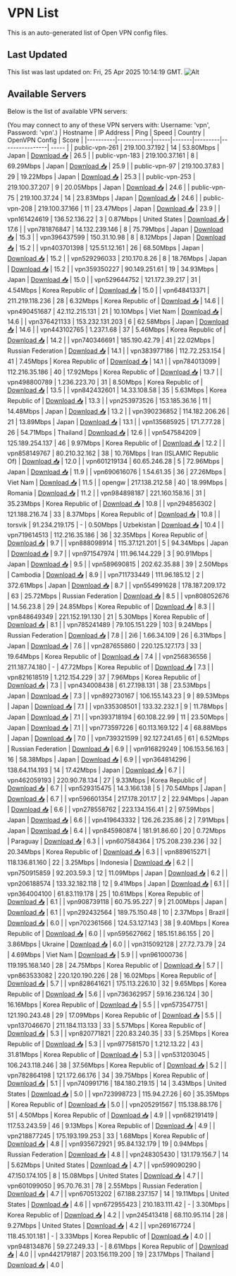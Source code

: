 # VPN List

This is an auto-generated list of Open VPN config files.

## Last Updated

This list was last updated on: Fri, 25 Apr 2025 10:14:19 GMT.
![Alt](https://repobeats.axiom.co/api/embed/186b98318ef1479477931607c1ad7d823f12451f.svg "Repobeats analytics image")

## Available Servers

Below is the list of available VPN servers:

(You may connect to any of these VPN servers with: Username: 'vpn', Password: 'vpn'.)
| Hostname | IP Address | Ping | Speed | Country | OpenVPN Config | Score |
|----------|------------|------|-------|---------|----------------| ----- |
| public-vpn-261 | 219.100.37.192 | 14 | 53.80Mbps | Japan | [Download 📥](./configs/server_0_JP.ovpn) | 26.5 |
| public-vpn-183 | 219.100.37.161 | 8 | 69.29Mbps | Japan | [Download 📥](./configs/server_1_JP.ovpn) | 25.9 |
| public-vpn-97 | 219.100.37.83 | 29 | 19.22Mbps | Japan | [Download 📥](./configs/server_2_JP.ovpn) | 25.3 |
| public-vpn-253 | 219.100.37.207 | 9 | 20.05Mbps | Japan | [Download 📥](./configs/server_3_JP.ovpn) | 24.6 |
| public-vpn-75 | 219.100.37.24 | 14 | 23.83Mbps | Japan | [Download 📥](./configs/server_4_JP.ovpn) | 24.6 |
| public-vpn-208 | 219.100.37.166 | 11 | 23.47Mbps | Japan | [Download 📥](./configs/server_5_JP.ovpn) | 23.9 |
| vpn161424619 | 136.52.136.22 | 3 | 0.87Mbps | United States | [Download 📥](./configs/server_6_US.ovpn) | 17.6 |
| vpn781876847 | 14.132.239.146 | 8 | 75.79Mbps | Japan | [Download 📥](./configs/server_7_JP.ovpn) | 15.3 |
| vpn396437599 | 150.31.10.98 | 8 | 8.12Mbps | Japan | [Download 📥](./configs/server_8_JP.ovpn) | 15.2 |
| vpn403701398 | 125.51.12.161 | 26 | 68.50Mbps | Japan | [Download 📥](./configs/server_9_JP.ovpn) | 15.2 |
| vpn529296033 | 210.170.8.26 | 8 | 18.76Mbps | Japan | [Download 📥](./configs/server_10_JP.ovpn) | 15.2 |
| vpn359350227 | 90.149.251.61 | 19 | 34.93Mbps | Japan | [Download 📥](./configs/server_11_JP.ovpn) | 15.0 |
| vpn529644752 | 121.172.39.217 | 31 | 4.54Mbps | Korea Republic of | [Download 📥](./configs/server_12_KR.ovpn) | 15.0 |
| vpn648413371 | 211.219.118.236 | 28 | 6.32Mbps | Korea Republic of | [Download 📥](./configs/server_13_KR.ovpn) | 14.6 |
| vpn490451687 | 42.112.215.131 | 21 | 10.10Mbps | Viet Nam | [Download 📥](./configs/server_14_VN.ovpn) | 14.6 |
| vpn376421133 | 153.232.131.203 | 6 | 62.58Mbps | Japan | [Download 📥](./configs/server_15_JP.ovpn) | 14.6 |
| vpn443102765 | 1.237.1.68 | 37 | 5.46Mbps | Korea Republic of | [Download 📥](./configs/server_16_KR.ovpn) | 14.2 |
| vpn740346691 | 185.190.42.79 | 41 | 22.02Mbps | Russian Federation | [Download 📥](./configs/server_17_RU.ovpn) | 14.1 |
| vpn383977186 | 112.72.253.154 | 41 | 7.45Mbps | Korea Republic of | [Download 📥](./configs/server_18_KR.ovpn) | 14.1 |
| vpn784013099 | 112.216.35.186 | 40 | 17.92Mbps | Korea Republic of | [Download 📥](./configs/server_19_KR.ovpn) | 13.7 |
| vpn498800789 | 1.236.223.70 | 31 | 8.50Mbps | Korea Republic of | [Download 📥](./configs/server_20_KR.ovpn) | 13.5 |
| vpn842432601 | 14.33.108.58 | 35 | 5.63Mbps | Korea Republic of | [Download 📥](./configs/server_21_KR.ovpn) | 13.3 |
| vpn253973526 | 153.185.36.16 | 11 | 14.48Mbps | Japan | [Download 📥](./configs/server_22_JP.ovpn) | 13.2 |
| vpn390236852 | 114.182.206.26 | 21 | 13.89Mbps | Japan | [Download 📥](./configs/server_23_JP.ovpn) | 13.1 |
| vpn135685925 | 171.7.77.28 | 26 | 54.71Mbps | Thailand | [Download 📥](./configs/server_24_TH.ovpn) | 12.6 |
| vpn547584209 | 125.189.254.137 | 46 | 9.97Mbps | Korea Republic of | [Download 📥](./configs/server_25_KR.ovpn) | 12.2 |
| vpn858149767 | 80.210.32.162 | 38 | 10.76Mbps | Iran (ISLAMIC Republic Of) | [Download 📥](./configs/server_26_IR.ovpn) | 12.0 |
| vpn601219134 | 60.65.246.28 | 5 | 72.96Mbps | Japan | [Download 📥](./configs/server_27_JP.ovpn) | 11.9 |
| vpn690616076 | 1.54.61.35 | 36 | 27.26Mbps | Viet Nam | [Download 📥](./configs/server_28_VN.ovpn) | 11.5 |
| opengw | 217.138.212.58 | 40 | 18.99Mbps | Romania | [Download 📥](./configs/server_29_RO.ovpn) | 11.2 |
| vpn984898187 | 221.160.158.16 | 31 | 35.23Mbps | Korea Republic of | [Download 📥](./configs/server_30_KR.ovpn) | 10.8 |
| vpn294856302 | 121.188.216.74 | 33 | 8.37Mbps | Korea Republic of | [Download 📥](./configs/server_31_KR.ovpn) | 10.8 |
| torsvik | 91.234.219.175 | - | 0.50Mbps | Uzbekistan | [Download 📥](./configs/server_32_UZ.ovpn) | 10.4 |
| vpn719614513 | 112.216.35.186 | 36 | 32.35Mbps | Korea Republic of | [Download 📥](./configs/server_33_KR.ovpn) | 9.7 |
| vpn888098914 | 115.37.121.201 | 5 | 94.34Mbps | Japan | [Download 📥](./configs/server_34_JP.ovpn) | 9.7 |
| vpn971547974 | 111.96.144.229 | 3 | 90.91Mbps | Japan | [Download 📥](./configs/server_35_JP.ovpn) | 9.5 |
| vpn589690815 | 202.62.35.88 | 39 | 2.50Mbps | Cambodia | [Download 📥](./configs/server_36_KH.ovpn) | 8.9 |
| vpn711733449 | 111.96.185.12 | 2 | 372.61Mbps | Japan | [Download 📥](./configs/server_37_JP.ovpn) | 8.7 |
| vpn554991628 | 178.187.209.172 | 63 | 25.72Mbps | Russian Federation | [Download 📥](./configs/server_38_RU.ovpn) | 8.5 |
| vpn808052676 | 14.56.23.8 | 29 | 24.85Mbps | Korea Republic of | [Download 📥](./configs/server_39_KR.ovpn) | 8.3 |
| vpn848649349 | 221.152.191.130 | 21 | 5.30Mbps | Korea Republic of | [Download 📥](./configs/server_40_KR.ovpn) | 8.1 |
| vpn785241489 | 79.105.151.229 | 103 | 9.24Mbps | Russian Federation | [Download 📥](./configs/server_41_RU.ovpn) | 7.8 |
| 2i6 | 1.66.34.109 | 26 | 6.31Mbps | Japan | [Download 📥](./configs/server_42_JP.ovpn) | 7.6 |
| vpn287655860 | 220.125.127.173 | 33 | 19.64Mbps | Korea Republic of | [Download 📥](./configs/server_43_KR.ovpn) | 7.4 |
| vpn256836556 | 211.187.74.180 | - | 47.72Mbps | Korea Republic of | [Download 📥](./configs/server_44_KR.ovpn) | 7.3 |
| vpn821618519 | 1.212.154.229 | 37 | 7.96Mbps | Korea Republic of | [Download 📥](./configs/server_45_KR.ovpn) | 7.3 |
| vpn434008438 | 61.27.198.131 | 38 | 23.53Mbps | Japan | [Download 📥](./configs/server_46_JP.ovpn) | 7.3 |
| vpn892730167 | 106.155.143.23 | 9 | 89.53Mbps | Japan | [Download 📥](./configs/server_47_JP.ovpn) | 7.1 |
| vpn335308501 | 133.32.232.1 | 9 | 11.78Mbps | Japan | [Download 📥](./configs/server_48_JP.ovpn) | 7.1 |
| vpn393718194 | 60.108.22.99 | 11 | 23.50Mbps | Japan | [Download 📥](./configs/server_49_JP.ovpn) | 7.1 |
| vpn773597226 | 60.113.169.122 | 4 | 68.88Mbps | Japan | [Download 📥](./configs/server_50_JP.ovpn) | 7.0 |
| vpn739321599 | 92.127.241.65 | 61 | 6.52Mbps | Russian Federation | [Download 📥](./configs/server_51_RU.ovpn) | 6.9 |
| vpn916829249 | 106.153.56.163 | 16 | 58.38Mbps | Japan | [Download 📥](./configs/server_52_JP.ovpn) | 6.9 |
| vpn364814296 | 138.64.114.193 | 14 | 17.42Mbps | Japan | [Download 📥](./configs/server_53_JP.ovpn) | 6.7 |
| vpn462059193 | 220.90.78.134 | 27 | 9.33Mbps | Korea Republic of | [Download 📥](./configs/server_54_KR.ovpn) | 6.7 |
| vpn529315475 | 14.3.166.138 | 5 | 70.54Mbps | Japan | [Download 📥](./configs/server_55_JP.ovpn) | 6.7 |
| vpn596601354 | 217.178.201.17 | 2 | 22.94Mbps | Japan | [Download 📥](./configs/server_56_JP.ovpn) | 6.6 |
| vpn278558762 | 223.134.156.41 | 2 | 97.59Mbps | Japan | [Download 📥](./configs/server_57_JP.ovpn) | 6.6 |
| vpn419643332 | 126.26.235.86 | 2 | 7.91Mbps | Japan | [Download 📥](./configs/server_58_JP.ovpn) | 6.4 |
| vpn845980874 | 181.91.86.60 | 20 | 0.72Mbps | Paraguay | [Download 📥](./configs/server_59_PY.ovpn) | 6.3 |
| vpn607584364 | 175.208.239.236 | 32 | 20.34Mbps | Korea Republic of | [Download 📥](./configs/server_60_KR.ovpn) | 6.3 |
| vpn889615271 | 118.136.81.160 | 22 | 3.25Mbps | Indonesia | [Download 📥](./configs/server_61_ID.ovpn) | 6.2 |
| vpn750915859 | 92.203.59.3 | 12 | 11.09Mbps | Japan | [Download 📥](./configs/server_62_JP.ovpn) | 6.2 |
| vpn206188574 | 133.32.182.118 | 12 | 9.41Mbps | Japan | [Download 📥](./configs/server_63_JP.ovpn) | 6.1 |
| vpn364004100 | 61.83.119.178 | 25 | 10.61Mbps | Korea Republic of | [Download 📥](./configs/server_64_KR.ovpn) | 6.1 |
| vpn908739118 | 60.75.95.227 | 9 | 21.00Mbps | Japan | [Download 📥](./configs/server_65_JP.ovpn) | 6.1 |
| vpn292432564 | 189.75.150.48 | 10 | 2.37Mbps | Brazil | [Download 📥](./configs/server_66_BR.ovpn) | 6.0 |
| vpn702361566 | 124.53.127.143 | 38 | 9.40Mbps | Korea Republic of | [Download 📥](./configs/server_67_KR.ovpn) | 6.0 |
| vpn595627662 | 185.151.86.155 | 20 | 3.86Mbps | Ukraine | [Download 📥](./configs/server_68_UA.ovpn) | 6.0 |
| vpn315092128 | 27.72.73.79 | 24 | 4.69Mbps | Viet Nam | [Download 📥](./configs/server_69_VN.ovpn) | 5.9 |
| vpn961000736 | 119.195.168.140 | 28 | 24.75Mbps | Korea Republic of | [Download 📥](./configs/server_70_KR.ovpn) | 5.7 |
| vpn863533082 | 220.120.190.226 | 28 | 16.02Mbps | Korea Republic of | [Download 📥](./configs/server_71_KR.ovpn) | 5.7 |
| vpn828641621 | 175.113.226.10 | 32 | 9.65Mbps | Korea Republic of | [Download 📥](./configs/server_72_KR.ovpn) | 5.6 |
| vpn736362957 | 59.16.236.124 | 30 | 16.16Mbps | Korea Republic of | [Download 📥](./configs/server_73_KR.ovpn) | 5.5 |
| vpn573547751 | 121.190.243.48 | 29 | 17.09Mbps | Korea Republic of | [Download 📥](./configs/server_74_KR.ovpn) | 5.5 |
| vpn137046670 | 211.184.113.133 | 33 | 5.57Mbps | Korea Republic of | [Download 📥](./configs/server_75_KR.ovpn) | 5.3 |
| vpn820771821 | 220.83.240.35 | 33 | 5.25Mbps | Korea Republic of | [Download 📥](./configs/server_76_KR.ovpn) | 5.3 |
| vpn977581570 | 1.212.13.22 | 43 | 31.81Mbps | Korea Republic of | [Download 📥](./configs/server_77_KR.ovpn) | 5.3 |
| vpn531203045 | 106.243.118.246 | 38 | 37.56Mbps | Korea Republic of | [Download 📥](./configs/server_78_KR.ovpn) | 5.2 |
| vpn782864198 | 121.172.66.176 | 34 | 39.75Mbps | Korea Republic of | [Download 📥](./configs/server_79_KR.ovpn) | 5.1 |
| vpn740991716 | 184.180.219.15 | 14 | 3.43Mbps | United States | [Download 📥](./configs/server_80_US.ovpn) | 5.0 |
| vpn723998723 | 115.94.27.26 | 60 | 35.35Mbps | Korea Republic of | [Download 📥](./configs/server_81_KR.ovpn) | 5.0 |
| vpn205291567 | 115.138.88.176 | 51 | 4.50Mbps | Korea Republic of | [Download 📥](./configs/server_82_KR.ovpn) | 4.9 |
| vpn682191419 | 117.53.243.59 | 46 | 9.13Mbps | Korea Republic of | [Download 📥](./configs/server_83_KR.ovpn) | 4.9 |
| vpn218877245 | 175.193.199.253 | 33 | 1.68Mbps | Korea Republic of | [Download 📥](./configs/server_84_KR.ovpn) | 4.8 |
| vpn935672921 | 95.84.132.179 | 19 | 0.94Mbps | Russian Federation | [Download 📥](./configs/server_85_RU.ovpn) | 4.8 |
| vpn248305430 | 131.179.156.7 | 14 | 5.62Mbps | United States | [Download 📥](./configs/server_86_US.ovpn) | 4.7 |
| vpn599090290 | 47.150.174.105 | 8 | 15.08Mbps | United States | [Download 📥](./configs/server_87_US.ovpn) | 4.7 |
| vpn601099050 | 95.70.76.31 | 78 | 2.55Mbps | Russian Federation | [Download 📥](./configs/server_88_RU.ovpn) | 4.7 |
| vpn670513202 | 67.188.237.157 | 14 | 19.11Mbps | United States | [Download 📥](./configs/server_89_US.ovpn) | 4.6 |
| vpn672955423 | 210.183.111.42 | - | 3.30Mbps | Korea Republic of | [Download 📥](./configs/server_90_KR.ovpn) | 4.2 |
| vpn245413418 | 68.110.95.114 | 28 | 9.27Mbps | United States | [Download 📥](./configs/server_91_US.ovpn) | 4.2 |
| vpn269167724 | 118.45.101.181 | - | 3.33Mbps | Korea Republic of | [Download 📥](./configs/server_92_KR.ovpn) | 4.0 |
| vpn948134876 | 59.27.249.33 | - | 8.61Mbps | Korea Republic of | [Download 📥](./configs/server_93_KR.ovpn) | 4.0 |
| vpn442179187 | 203.156.119.200 | 19 | 23.17Mbps | Thailand | [Download 📥](./configs/server_94_TH.ovpn) | 4.0 |
